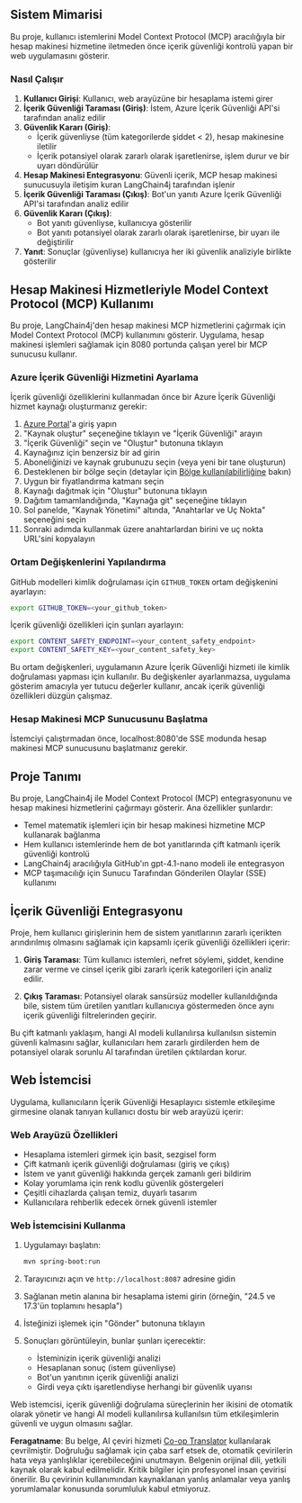 <!--
CO_OP_TRANSLATOR_METADATA:
{
  "original_hash": "e5ea5e7582f70008ea9bec3b3820f20a",
  "translation_date": "2025-05-17T14:26:20+00:00",
  "source_file": "04-PracticalImplementation/samples/java/containerapp/README.md",
  "language_code": "tr"
}
-->
## Sistem Mimarisi

Bu proje, kullanıcı istemlerini Model Context Protocol (MCP) aracılığıyla bir hesap makinesi hizmetine iletmeden önce içerik güvenliği kontrolü yapan bir web uygulamasını gösterir.

### Nasıl Çalışır

1. **Kullanıcı Girişi**: Kullanıcı, web arayüzüne bir hesaplama istemi girer
2. **İçerik Güvenliği Taraması (Giriş)**: İstem, Azure İçerik Güvenliği API'si tarafından analiz edilir
3. **Güvenlik Kararı (Giriş)**:
   - İçerik güvenliyse (tüm kategorilerde şiddet < 2), hesap makinesine iletilir
   - İçerik potansiyel olarak zararlı olarak işaretlenirse, işlem durur ve bir uyarı döndürülür
4. **Hesap Makinesi Entegrasyonu**: Güvenli içerik, MCP hesap makinesi sunucusuyla iletişim kuran LangChain4j tarafından işlenir
5. **İçerik Güvenliği Taraması (Çıkış)**: Bot'un yanıtı Azure İçerik Güvenliği API'si tarafından analiz edilir
6. **Güvenlik Kararı (Çıkış)**:
   - Bot yanıtı güvenliyse, kullanıcıya gösterilir
   - Bot yanıtı potansiyel olarak zararlı olarak işaretlenirse, bir uyarı ile değiştirilir
7. **Yanıt**: Sonuçlar (güvenliyse) kullanıcıya her iki güvenlik analiziyle birlikte gösterilir

## Hesap Makinesi Hizmetleriyle Model Context Protocol (MCP) Kullanımı

Bu proje, LangChain4j'den hesap makinesi MCP hizmetlerini çağırmak için Model Context Protocol (MCP) kullanımını gösterir. Uygulama, hesap makinesi işlemleri sağlamak için 8080 portunda çalışan yerel bir MCP sunucusu kullanır.

### Azure İçerik Güvenliği Hizmetini Ayarlama

İçerik güvenliği özelliklerini kullanmadan önce bir Azure İçerik Güvenliği hizmet kaynağı oluşturmanız gerekir:

1. [Azure Portal](https://portal.azure.com)'a giriş yapın
2. "Kaynak oluştur" seçeneğine tıklayın ve "İçerik Güvenliği" arayın
3. "İçerik Güvenliği" seçin ve "Oluştur" butonuna tıklayın
4. Kaynağınız için benzersiz bir ad girin
5. Aboneliğinizi ve kaynak grubunuzu seçin (veya yeni bir tane oluşturun)
6. Desteklenen bir bölge seçin (detaylar için [Bölge kullanılabilirliğine](https://azure.microsoft.com/en-us/global-infrastructure/services/?products=cognitive-services) bakın)
7. Uygun bir fiyatlandırma katmanı seçin
8. Kaynağı dağıtmak için "Oluştur" butonuna tıklayın
9. Dağıtım tamamlandığında, "Kaynağa git" seçeneğine tıklayın
10. Sol panelde, "Kaynak Yönetimi" altında, "Anahtarlar ve Uç Nokta" seçeneğini seçin
11. Sonraki adımda kullanmak üzere anahtarlardan birini ve uç nokta URL'sini kopyalayın

### Ortam Değişkenlerini Yapılandırma

GitHub modelleri kimlik doğrulaması için `GITHUB_TOKEN` ortam değişkenini ayarlayın:
```sh
export GITHUB_TOKEN=<your_github_token>
```

İçerik güvenliği özellikleri için şunları ayarlayın:
```sh
export CONTENT_SAFETY_ENDPOINT=<your_content_safety_endpoint>
export CONTENT_SAFETY_KEY=<your_content_safety_key>
```

Bu ortam değişkenleri, uygulamanın Azure İçerik Güvenliği hizmeti ile kimlik doğrulaması yapması için kullanılır. Bu değişkenler ayarlanmazsa, uygulama gösterim amacıyla yer tutucu değerler kullanır, ancak içerik güvenliği özellikleri düzgün çalışmaz.

### Hesap Makinesi MCP Sunucusunu Başlatma

İstemciyi çalıştırmadan önce, localhost:8080'de SSE modunda hesap makinesi MCP sunucusunu başlatmanız gerekir.

## Proje Tanımı

Bu proje, LangChain4j ile Model Context Protocol (MCP) entegrasyonunu ve hesap makinesi hizmetlerini çağırmayı gösterir. Ana özellikler şunlardır:

- Temel matematik işlemleri için bir hesap makinesi hizmetine MCP kullanarak bağlanma
- Hem kullanıcı istemlerinde hem de bot yanıtlarında çift katmanlı içerik güvenliği kontrolü
- LangChain4j aracılığıyla GitHub'ın gpt-4.1-nano modeli ile entegrasyon
- MCP taşımacılığı için Sunucu Tarafından Gönderilen Olaylar (SSE) kullanımı

## İçerik Güvenliği Entegrasyonu

Proje, hem kullanıcı girişlerinin hem de sistem yanıtlarının zararlı içerikten arındırılmış olmasını sağlamak için kapsamlı içerik güvenliği özellikleri içerir:

1. **Giriş Taraması**: Tüm kullanıcı istemleri, nefret söylemi, şiddet, kendine zarar verme ve cinsel içerik gibi zararlı içerik kategorileri için analiz edilir.

2. **Çıkış Taraması**: Potansiyel olarak sansürsüz modeller kullanıldığında bile, sistem tüm üretilen yanıtları kullanıcıya göstermeden önce aynı içerik güvenliği filtrelerinden geçirir.

Bu çift katmanlı yaklaşım, hangi AI modeli kullanılırsa kullanılsın sistemin güvenli kalmasını sağlar, kullanıcıları hem zararlı girdilerden hem de potansiyel olarak sorunlu AI tarafından üretilen çıktılardan korur.

## Web İstemcisi

Uygulama, kullanıcıların İçerik Güvenliği Hesaplayıcı sistemle etkileşime girmesine olanak tanıyan kullanıcı dostu bir web arayüzü içerir:

### Web Arayüzü Özellikleri

- Hesaplama istemleri girmek için basit, sezgisel form
- Çift katmanlı içerik güvenliği doğrulaması (giriş ve çıkış)
- İstem ve yanıt güvenliği hakkında gerçek zamanlı geri bildirim
- Kolay yorumlama için renk kodlu güvenlik göstergeleri
- Çeşitli cihazlarda çalışan temiz, duyarlı tasarım
- Kullanıcılara rehberlik edecek örnek güvenli istemler

### Web İstemcisini Kullanma

1. Uygulamayı başlatın:
   ```sh
   mvn spring-boot:run
   ```

2. Tarayıcınızı açın ve `http://localhost:8087` adresine gidin

3. Sağlanan metin alanına bir hesaplama istemi girin (örneğin, "24.5 ve 17.3'ün toplamını hesapla")

4. İsteğinizi işlemek için "Gönder" butonuna tıklayın

5. Sonuçları görüntüleyin, bunlar şunları içerecektir:
   - İsteminizin içerik güvenliği analizi
   - Hesaplanan sonuç (istem güvenliyse)
   - Bot'un yanıtının içerik güvenliği analizi
   - Girdi veya çıktı işaretlendiyse herhangi bir güvenlik uyarısı

Web istemcisi, içerik güvenliği doğrulama süreçlerinin her ikisini de otomatik olarak yönetir ve hangi AI modeli kullanılırsa kullanılsın tüm etkileşimlerin güvenli ve uygun olmasını sağlar.

**Feragatname**:
Bu belge, AI çeviri hizmeti [Co-op Translator](https://github.com/Azure/co-op-translator) kullanılarak çevrilmiştir. Doğruluğu sağlamak için çaba sarf etsek de, otomatik çevirilerin hata veya yanlışlıklar içerebileceğini unutmayın. Belgenin orijinal dili, yetkili kaynak olarak kabul edilmelidir. Kritik bilgiler için profesyonel insan çevirisi önerilir. Bu çevirinin kullanımından kaynaklanan yanlış anlamalar veya yanlış yorumlamalar konusunda sorumluluk kabul etmiyoruz.